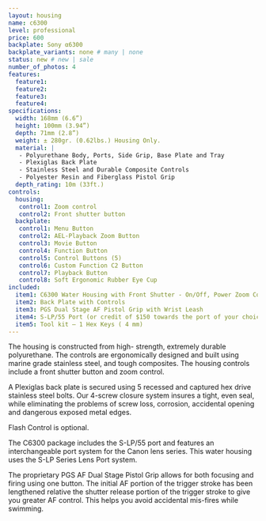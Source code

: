```yaml
---
layout: housing
name: c6300
level: professional
price: 600
backplate: Sony α6300
backplate_variants: none # many | none
status: new # new | sale
number_of_photos: 4
features:
  feature1:
  feature2:
  feature3:
  feature4:
specifications:
  width: 168mm (6.6”)
  height: 100mm (3.94”)
  depth: 71mm (2.8”)
  weight: ± 280gr. (0.62lbs.) Housing Only.  
  material: |
   - Polyurethane Body, Ports, Side Grip, Base Plate and Tray
   - Plexiglas Back Plate
   - Stainless Steel and Durable Composite Controls
   - Polyester Resin and Fiberglass Pistol Grip
  depth_rating: 10m (33ft.)
controls:
  housing:
   control1: Zoom control
   control2: Front shutter button
  backplate:
   control1: Menu Button
   control2: AEL-Playback Zoom Button
   control3: Movie Button
   control4: Function Button
   control5: Control Buttons (5)
   control6: Custom Function C2 Button
   control7: Playback Button
   control8: Soft Ergonomic Rubber Eye Cup
included:
  item1: C6300 Water Housing with Front Shutter - On/Off, Power Zoom Control for selected lenses, C1 Custom Button, Mode Dial, Control Dial and Electronic Cabling
  item2: Back Plate with Controls
  item3: PGS Dual Stage AF Pistol Grip with Wrist Leash
  item4: S-LP/55 Port (or credit of $150 towards the port of your choice)
  item5: Tool kit – 1 Hex Keys ( 4 mm)
---
```

The housing is constructed from high- strength, extremely durable polyurethane. The controls are ergonomically designed and built using marine grade stainless steel, and tough composites. The housing controls include a front shutter button and zoom control.

A Plexiglas back plate is secured using 5 recessed and captured hex drive stainless steel bolts. Our 4-screw closure system insures a tight, even seal, while eliminating the problems of screw loss, corrosion, accidental opening and dangerous exposed metal edges.

Flash Control is optional.

The C6300 package includes the S-LP/55 port and features an interchangeable port system for the Canon lens series. This water housing uses the S-LP Series Lens Port system.

The proprietary PGS AF Dual Stage Pistol Grip allows for both focusing and firing using one button. The initial AF portion of the trigger stroke has been lengthened relative the shutter release portion of the trigger stroke to give you greater AF control.  This helps you avoid accidental mis-fires while swimming.
